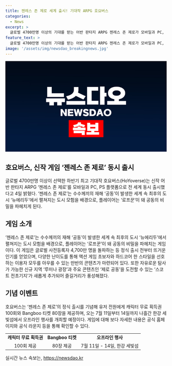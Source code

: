 ```yaml
---
title: 젠레스 존 제로 세계 출시! 기대작 ARPG 호요버스
categories:
  - News
excerpt: >
  글로벌 4700만명 이상의 기대를 받는 어반 판타지 ARPG 젠레스 존 제로가 모바일과 PC, PS 플랫폼으로 동시 출시되었다. 이 게임은 수수께끼의 재해가 일어난 도시에서 도시 모험을 즐기며, 뜨거운 전 세계 사용자들의 기대를 받고 있다. 새로운 지역과 콘텐츠가 추가되어 더욱 풍성해지며, 정식 출시를 기념해 다채로운 이벤트가 마련되었다. 한강 세빛섬에서의 오프라인 행사도 예정되어 있어, 자세한 내용은 공식 홈페이지와 라운지에서 확인할 수 있다. [사진 호요버스]
feature_text: >
  글로벌 4700만명 이상의 기대를 받는 어반 판타지 ARPG 젠레스 존 제로가 모바일과 PC, PS 플랫폼으로 동시 출시되었다. 이 게임은 수수께끼의 재해가 일어난 도시에서 도시 모험을 즐기며, 뜨거운 전 세계 사용자들의 기대를 받고 있다. 새로운 지역과 콘텐츠가 추가되어 더욱 풍성해지며, 정식 출시를 기념해 다채로운 이벤트가 마련되었다. 한강 세빛섬에서의 오프라인 행사도 예정되어 있어, 자세한 내용은 공식 홈페이지와 라운지에서 확인할 수 있다. [사진 호요버스]
image: '/assets/img/newsdao_breakingnews.jpg'
---
```


<p><img src="/assets/img/newsdao_breakingnews.jpg" alt="flaretime 속보" /></p>

<h2 data-ke-size="size26">호요버스, 신작 게임 ‘젠레스 존 제로’ 동시 출시</h2>

<p data-ke-size="size16">글로벌 4700만명 이상이 선택한 하반기 최고 기대작 호요버스(HoYoverse)는 신작 어반 판타지 ARPG ‘젠레스 존 제로’를 모바일과 PC, PS 플랫폼으로 전 세계 동시 출시했다고 4일 밝혔다. ‘젠레스 존 제로’는 수수께끼의 재해 ‘공동’이 발생한 세계 속 최후의 도시 ‘뉴에리두’에서 펼쳐지는 도시 모험을 배경으로, 플레이어는 ‘로프꾼’이 돼 공동의 비밀을 파헤치게 된다.</p>

<h2 data-ke-size="size26">게임 소개</h2>

<p data-ke-size="size16">‘젠레스 존 제로’는 수수께끼의 재해 ‘공동’이 발생한 세계 속 최후의 도시 ‘뉴에리두’에서 펼쳐지는 도시 모험을 배경으로, 플레이어는 ‘로프꾼’이 돼 공동의 비밀을 파헤치는 게임이다. 이 게임은 글로벌 사전등록자 4,700만 명을 돌파하는 등 정식 출시 전부터 뜨거운 인기를 얻었으며, 다양한 난이도를 통해 액션 게임 초보자와 하드코어 한 스타일을 선호하는 이용자 모두를 아우를 수 있는 만반의 콘텐츠가 마련되어 있다. 또한 자유로운 탐사가 가능한 신규 지역 ‘루미나 광장’과 주요 콘텐츠인 ‘제로 공동’을 도전할 수 있는 ‘스코트 전초기지’가 새롭게 추가되어 즐길거리가 풍성해졌다.</p>

<h2 data-ke-size="size26">기념 이벤트</h2>

<p data-ke-size="size16">호요버스는 ‘젠레스 존 제로’의 정식 출시를 기념해 유저 전원에게 캐릭터 무료 획득권 100회와 Bangboo 티켓 80장을 제공하며, 오는 7월 11일부터 14일까지 나흘간 한강 세빛섬에서 오프라인 행사를 개최할 예정이다. 게임에 대해 보다 자세한 내용은 공식 홈페이지와 공식 라운지 등을 통해 확인할 수 있다.</p>

<table>
  <tr>
    <td style="text-align: center; height: 17px;"><b>캐릭터 무료 획득권</b></td>
    <td style="text-align: center; height: 17px;"><b>Bangboo 티켓</b></td>
    <td style="text-align: center; height: 17px;"><b>오프라인 행사</b></td>
  </tr>
  <tr>
    <td style="text-align: center;">100회 제공</td>
    <td style="text-align: center;">80장 제공</td>
    <td style="text-align: center;">7월 11일 - 14일, 한강 세빛섬</td>
  </tr>
</table>
실시간 뉴스 속보는, <a href="https://newsdao.kr" rel="dofollow">https://newsdao.kr</a>


